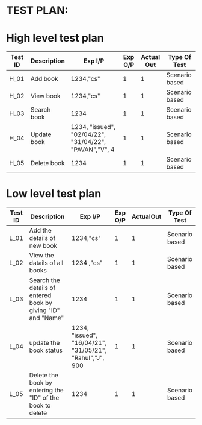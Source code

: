 # TEST PLAN:

# High level test plan

| Test ID	 |   Description	  |    Exp I/P        	                                         |Exp O/P | Actual Out	|Type Of Test   |
|----------|------------------|--------------------------------------------------------------|--------|-------------|---------------|
| H_01	   |   Add book	      |   1234,"cs"	                                                 |  1	    | 1           |Scenario based |
| H_02	   |  View book	      |     1234,"cs"	                                               | 1	    | 1	          |Scenario based |
| H_03	   |  Search book	    |         1234	                                               |  1	    | 1	          |Scenario based |
| H_04	   |  Update book	    |  1234, "issued", "02/04/22", "31/04/22", "PAVAN","V", 4      | 1	    | 1	          |Scenario based |
| H_05	   |  Delete book	    |      1234	                                                   | 1	    |  1	        |Scenario based |


# Low level test plan
|Test ID	|  Description	                                              |   Exp I/P                                                |Exp O/P|	ActualOut|	Type Of Test|
|---------|-------------------------------------------------------------|--------------------------------------------------------- |-------|-----------|--------------|
|L_01	    | Add the details of new book	                                |   1234,"cs"	                                             |1	     |1	         |Scenario based|
|L_02	    | View the datails of all books	                              |1234 ,"cs"                                                |	1    |	1	       |Scenario based|
|L_03	    | Search the details of entered book by giving "ID" and "Name"|	1234	                                                   |1	     |  1	       |Scenario based|
|L_04	    | update the book status                                      |	1234, "issued", "16/04/21", "31/05/21", "Rahul","J", 900 |	1    |	1	       |Scenario based|
|L_05   	| Delete the book by entering the "ID" of the book to delete	|          1234	                                           | 1	   |  1	       |Scenario based|
 

